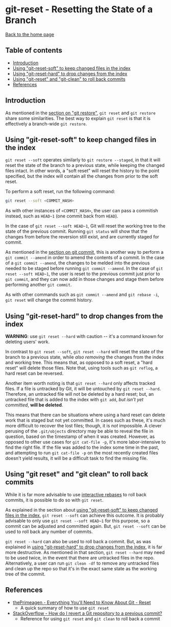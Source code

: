 git-reset - Resetting the State of a Branch
===========================================

[Back to the home page](../README.md)

Table of contents
-----------------

- [Introduction](#introduction)
- [Using "git-reset-soft" to keep changed files in the index](#using-git-reset-soft-to-keep-changed-files-in-the-index)
- [Using "git-reset-hard" to drop changes from the index](#using-git-reset-hard-to-drop-changes-from-the-index)
- [Using "git-reset" and "git-clean" to roll back commits](#using-git-reset-and-git-clean-to-roll-back-commits)
- [References](#references)

Introduction
------------

As mentioned in the [section on "git restore"](git-restore.md#using-git-restore-staged-to-unstage-a-tracked-file), `git reset` and `git restore` share some similarities. The best way to explain `git reset` is that it is effectively a branch-wide `git restore`.

Using "git-reset-soft" to keep changed files in the index
---------------------------------------------------------

`git reset --soft` operates similarly to `git restore --staged`, in that it will reset the state of the branch to a previous state, while keeping the changed files intact. In other words, a "soft reset" will reset the history to the point specified, but the index will contain all the changes from prior to the soft reset.

To perform a soft reset, run the following command:

```bash
git reset --soft <COMMIT_HASH>
```

As with other instances of `<COMMIT_HASH>`, the user can pass a commitish instead, such as `HEAD~1` (one commit back from `HEAD`).

In the case of `git reset --soft HEAD~1`, Git will reset the working tree to the state of the previous commit. Running `git status` will show that the changes from before the reversion still exist, and are currently staged for commit.

As mentioned in the [section on git commit](git-commit.md#amending-commits-with-git-commit-amend), this is another way to perform a `git commit --amend` in order to amend the contents of a commit. In the case of a `git commit --amend`, the changes to be melded into the previous needed to be staged before running `git commit --amend`. In the case of `git reset --soft HEAD~1`, the user is reset to the previous commit just prior to `git commit`, and they can now add in those changes and stage them before performing another `git commit`.

As with other commands such as `git commit --amend` and `git rebase -i`, `git reset` will change the commit history.

Using "git-reset-hard" to drop changes from the index
-----------------------------------------------------

**WARNING**: use `git reset --hard` with caution -- it's a command known for deleting users' work.

In contrast to `git reset --soft`, `git reset --hard` will reset the state of the branch to a previous state, while *also removing* the changes from the index and working tree. This means that, as opposed to a soft reset, a "hard reset" will delete those files. Note that, using tools such as `git reflog`, a hard reset can be reversed.

Another item worth noting is that `git reset --hard` only affects tracked files. If a file is untracked by Git, it will be untouched by `git reset --hard`. Therefore, an untracked file will not be deleted by a hard reset; but, an untracked file that is added to the index with `git add`, *but isn't yet committed*, **will be deleted**.

This means that there can be situations where using a hard reset can delete work that is staged but not yet committed. In cases such as these, it's much more difficult to recover the lost files; though, it is *not* impossible.
A clever perusing of the `.git/objects` directory may be able to reveal the file in question, based on the timestamp of when it was created. However, as opposed to other use cases for `git cat-file -p`, it's more labor-intensive to find the right file. If the file was added to the index some time in the past, and attempting to run `git cat-file -p` on the most recently created files doesn't yield results, it will be a difficult task to find the missing file.

Using "git reset" and "git clean" to roll back commits
------------------------------------------------------

While it is far more advisable to use [interactive rebases](interactive-rebase.md) to roll back commits, it is possible to do so with `git reset`.

As explained in the section about [using "git-reset-soft" to keep changed files in the index](#using-git-reset-soft-to-keep-changed-files-in-the-index), `git reset --soft` can achieve this outcome. It is probably advisable to only use `git reset --soft HEAD~1` for this purpose, so a commit can be adjusted and committed again. But, `git reset --soft` can be used to roll back any number of commits.

`git reset --hard` can also be used to roll back a commit. But, as was explained in [using "git-reset-hard" to drop changes from the index](#using-git-reset-hard-to-drop-changes-from-the-index), it is far more destructive. As mentioned in that section, `git reset --hard` may need to be used twice, in the event that there are untracked files in the repo. Alternatively, a user can run `git clean -df` to remove any untracked files and clean up the repo so that it's in the exact same state as the working tree of the commit.

References
----------

- [thePrimeagen - Everything You'll Need to Know About Git - Reset](https://theprimeagen.github.io/fem-git/lessons/git-gud/reset)
    - A quick summary of how to use `git reset`
- [StackOverflow - How do I revert a Git repository to a previous commit?](https://stackoverflow.com/questions/4114095/how-do-i-revert-a-git-repository-to-a-previous-commit)
    - Reference for using `git reset` and `git clean` to roll back a commit

